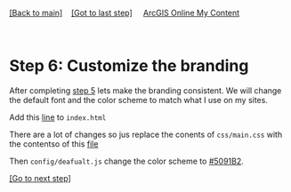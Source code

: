 [[Back to main]](github.md)&nbsp;&nbsp;&nbsp;&nbsp;[[Got to last step]](GitHub_step5.md)
&nbsp;&nbsp;&nbsp;&nbsp;[ArcGIS Online My Content](http://www.arcgis.com/home/content.html)

&nbsp;

# Step 6: Customize the branding

After completing [step 5](GitHub_step5.md) lets make the branding consistent.  We will change the default font and the color scheme to match what I use on my sites.

Add this [line](https://gist.github.com/daveism/9d02902697ffc62f4ccc4f67b7ce011e#file-ncgis-2017-index-no-dns-html-L16) to `index.html`

There are a lot of changes so jus replace the conents of `css/main.css` with the contentso of this  [file](https://gist.github.com/daveism/aa4af8c979021671d9ec6ab37d729a60)


Then  `config/deafualt.js` change the color scheme to [#5091B2](https://gist.github.com/daveism/185dbc903a9f3755cf241700ef8374d7#file-ncgis-2017-defaults-js-L17). 

[[Go to next step]](GitHub_step7.md)
